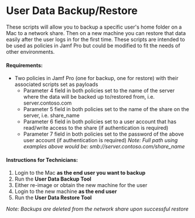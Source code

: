 # User Data Backup/Restore
These scripts will allow you to backup a specific user's home folder on a Mac to a network share. Then on a new machine you can restore that data easily after the user logs in for the first time. These scripts are intended to be used as policies in Jamf Pro but could be modified to fit the needs of other environments.

#### Requirements:
- Two policies in Jamf Pro (one for backup, one for restore) with their associated scripts set as payloads
    - Parameter 4 field in both policies set to the name of the server where the data will be backed up to/restored from, i.e. server.contoso.com
    - Parameter 5 field in both policies set to the name of the share on the server, i.e. share_name
    - Parameter 6 field in both policies set to a user account that has read/write access to the share (if authentication is required)
    - Parameter 7 field in both policies set to the password of the above user account (if authentication is required)
*Note: Full path using examples above would be: smb://server.contoso.com/share_name*

#### Instructions for Technicians:
1) Login to the Mac **as the end user you want to backup**
2) Run the **User Data Backup Tool**
3) Either re-image or obtain the new machine for the user
4) Login to the new machine **as the end user**
5) Run the **User Data Restore Tool**

*Note: Backups are deleted from the network share upon successful restore*
